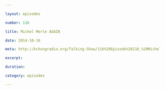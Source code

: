 ```yaml
---

layout: episodes

number: 116

title: Michel Merle AGAIN

date: 2014-10-16

meta: http://kchungradio.org/Talking-Show/116%20Episode%20116_%20Michel%20Merle%20AGAIN.mp3

excerpt:

duration:

category: episodes

---
```

